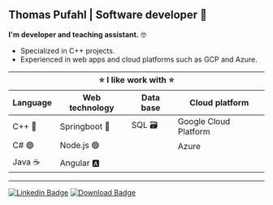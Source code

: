 ## Thomas Pufahl | Software developer 🚀 

**I'm developer and teaching assistant.** 🤓

* Specialized in C++ projects.
* Experienced in web apps and cloud platforms such as GCP and Azure. 

<table >
    <thead>
        <tr>
            <th colspan="4"> ⭐ I like work with ⭐ </th>
        </tr>
		<tr>
            <th>Language</th>
            <th>Web technology</th>
            <th>Data base</th>
            <th>Cloud platform</th>
        </tr>
    </thead>
    <tbody>
        <tr>
            <td>C++ 🔵 </td>
            <td>Springboot 🍃 </td>
            <td>SQL 🗃️ </td>
            <td>Google Cloud Platform</td>
        </tr>
		<tr>
            <td>C# 🟣 </td>
            <td>Node.js 🟢 </td>
            <td></td>
            <td>Azure</td>
        </tr>
		<tr>
            <td>Java ☕ </td>
            <td>Angular 🅰️ </td>
            <td></td>
            <td></td>
        </tr>
    </tbody>
</table>

---
[![Linkedin Badge](https://img.shields.io/badge/-thomaspufahl-0e76a8?style=flat&labelColor=0e76a8&logo=linkedin&logoColor=white)](https://www.linkedin.com/in/thomaspufahl/) [![Download Badge](https://img.shields.io/badge/-resume-d20001?style=flat&labelColor=d20001&logo=DocuSign&logoColor=white)](https://resume-download.azurewebsites.net/resume)